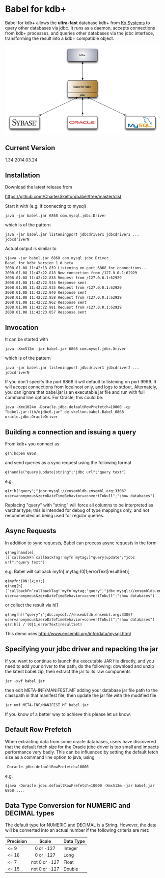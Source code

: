 Babel for kdb+
=========
Babel for kdb+ allows the **ultra-fast** database kdb+ from [Kx Systems] to query other databases via jdbc. It runs as a daemon, accepts connections from kdb+ processes, and queries other databases via the jdbc interface, transforming the result into a kdb+ compatible object.

![alt tag](https://raw.githubusercontent.com/CharlesSkelton/babel/master/meta/Babel.png)

Current Version
----
1.34 2014.03.24

Installation
--------------
Download the latest release from

https://github.com/CharlesSkelton/babel/tree/master/dist

Start it with (e.g. if connecting to mysql)

    java -jar babel.jar 6868 com.mysql.jdbc.Driver

which is of the pattern

    java -jar babel.jar listeningport jdbcdriver1 jdbcdriver2 ... jdbcdriverN

Actual output is similar to

    $java -jar babel.jar 6868 com.mysql.jdbc.Driver
    Babel for kdb+ Version 1.0 beta
    2008.01.08 11:42:13.839 Listening on port 6868 for connections...
    2008.01.08 11:42:22.818 New connection from /127.0.0.1:62929
    2008.01.08 11:42:22.838 Request from /127.0.0.1:62929
    2008.01.08 11:42:22.934 Response sent
    2008.01.08 11:42:22.935 Request from /127.0.0.1:62929
    2008.01.08 11:42:22.940 Response sent
    2008.01.08 11:42:22.958 Request from /127.0.0.1:62929
    2008.01.08 11:42:22.962 Response sent
    2008.01.08 11:42:22.981 Request from /127.0.0.1:62929
    2008.01.08 11:42:23.057 Response sent

Invocation
----------
It can be started with

    java -Xmx512m -jar babel.jar 6868 com.mysql.jdbc.Driver

which is of the pattern

    java -jar babel.jar listeningport jdbcdriver1 jdbcdriver2 ... jdbcdriverN

If you don't specify the port 6868 it will default to listening on port 9999. It will accept connections from localhost only, and logs to stdout.
Alternately, you can ignore that babel.jar is an executable jar file and run with full command line options. For Oracle, this could be:

    java -Xmx1024m -Doracle.jdbc.defaultRowPrefetch=10000 -cp "babel.jar:lib/ojdbc6.jar" de.skelton.babel.Babel 6868 oracle.jdbc.OracleDriver

Building a connection and issuing a query
-----------------------------------------
From kdb+ you connect as

    q)h:hopen 6868

and send queries as a sync request using the following format

    q)handle("query|update|string";"jdbc url";"query text")

e.g.

    q)r:h("query";"jdbc:mysql://ensembldb.ensembl.org:3306?user=anonymous&zeroDateTimeBehavior=convertToNull";"show databases")

Replacing "query" with "string" will force all columns to be interpreted as varchar type; this is intended for debug of type mappings only, and not recommended as being used for regular queries.

Async Requests
--------------
In addition to sync requests, Babel can process async requests in the form

    q)neg[handle]([`callbackFn`callbackTag!`myfn`mytag;]"query|update";"jdbc url";"query text")

e.g. Babel will callback myfn[`mytag;(0|1;errorText|resultSet)]

    q)myfn:{0N!(x;y);}
    q)neg[h](`callbackFn`callbackTag!`myfn`mytag;"query";"jdbc:mysql://ensembldb.ensembl.org:3306?user=anonymous&zeroDateTimeBehavior=convertToNull";"show databases")

or collect the result via h[]

    q)neg[h]("query";"jdbc:mysql://ensembldb.ensembl.org:3306?user=anonymous&zeroDateTimeBehavior=convertToNull";"show databases")
    q)r:h[] / (0|1;errorText|resultSet)


This demo uses http://www.ensembl.org/info/data/mysql.html

Specifying your jdbc driver and repacking the jar
-------------------------------------------------
If you want to continue to launch the executable JAR file directly, and you need to add your driver to the path, do the following: download and unzip the latest babel.zip, then extract the jar to its raw components

    jar -xvf babel.jar

then edit META-INF/MANIFEST.MF adding your database jar file path to the classpath in that manifest file, then update the jar file with the modified file

    jar umf META-INF/MANIFEST.MF babel.jar

If you know of a better way to achieve this please let us know.

Default Row Prefetch
--------------------
When extracting data from some oracle databases, users have discovered that the default fetch size for the Oracle jdbc driver is too small and impacts performance very badly. This can be influenced by setting the default fetch size as a command line option to java, using

    -Doracle.jdbc.defaultRowPrefetch=10000

e.g.

    $java -Doracle.jdbc.defaultRowPrefetch=10000 -Xmx512m -jar babel.jar 6868 ....

Data Type Conversion for NUMERIC and DECIMAL types
--------------------------------------------------
The default type for NUMERIC and DECIMAL is a String. However, the data will be converted into an actual number if the following criteria are met:

|Precision | Scale         | Data Type|
|----------|:-------------:|----------|
|<= 9	   | 0 or -127	   | Integer  |
|<= 18	   | 0 or -127	   | Long     |
|<= 7	   | not 0 or -127 | Float    |
|<= 15	   | not 0 or -127 | Double   |



[Kx Systems]:http://www.kx.com

